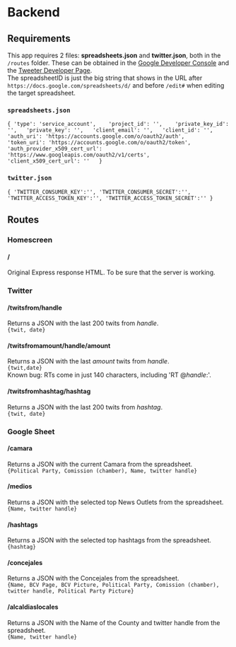 # Backend
## Requirements
This app requires 2 files: **spreadsheets.json** and **twitter.json**, both in the `/routes` folder. These can be obtained in the [Google Developer Console](https://console.developers.google.com/) and the [Tweeter Developer Page](https://developer.twitter.com/).  
The spreadsheetID is just the big string that shows in the URL after `https://docs.google.com/spreadsheets/d/` and before `/edit#` when editing the target spreadsheet.
### `spreadsheets.json`
`{
  'type': 'service_account',   
  'project_id': '',   
  'private_key_id': '',  
  'private_key': '',  
  'client_email': '',  
  'client_id': '',  
  'auth_uri': 'https://accounts.google.com/o/oauth2/auth',  
  'token_uri': 'https://accounts.google.com/o/oauth2/token',  
  'auth_provider_x509_cert_url': 'https://www.googleapis.com/oauth2/v1/certs',  
  'client_x509_cert_url': ''  
}` 
### `twitter.json`
`{
    'TWITTER_CONSUMER_KEY':'',
    'TWITTER_CONSUMER_SECRET':'',
    'TWITTER_ACCESS_TOKEN_KEY':'',
    'TWITTER_ACCESS_TOKEN_SECRET':''
}`

## Routes

### Homescreen
#### / 
Original Express response HTML. To be sure that the server is working.
### Twitter
#### /twitsfrom/handle
Returns a JSON with the last 200 twits from _handle_.  
`{twit, date}`  
#### /twitsfromamount/handle/amount
Returns a JSON with the last _amount_ twits from _handle_.  
`{twit,date}`  
Known bug: RTs come in just 140 characters, including 'RT @_handle_:'.
#### /twitsfromhashtag/hashtag
Returns a JSON with the last 200 twits from _hashtag_.  
`{twit, date}`  
### Google Sheet
#### /camara
Returns a JSON with the current Camara from the spreadsheet.  
`{Political Party, Comission (chamber), Name, twitter handle}`  
#### /medios
Returns a JSON with the selected top News Outlets from the spreadsheet.  
`{Name, twitter handle}`  
#### /hashtags
Returns a JSON with the selected top hashtags from the spreadsheet.  
`{hashtag}`  
#### /concejales
Returns a JSON with the Concejales from the spreadsheet.  
`{Name, BCV Page, BCV Picture, Political Party, Comission (chamber), twitter handle, Political Party Picture}`  
#### /alcaldiaslocales
Returns a JSON with the Name of the County and twitter handle from the spreadsheet.  
`{Name, twitter handle}`  
